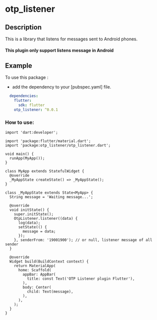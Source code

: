 # otp_listener

## Description
This is a library that listens for messages sent to Android phones.


#### This plugin only support listens message in Android

## Example

To use this package :

* add the dependency to your [pubspec.yaml] file.

```yaml
  dependencies:
    flutter:
      sdk: flutter
    otp_listener: ^0.0.1
```

### How to use:

```
import 'dart:developer';

import 'package:flutter/material.dart';
import 'package:otp_listener/otp_listener.dart';

void main() {
  runApp(MyApp());
}

class MyApp extends StatefulWidget {
  @override
  _MyAppState createState() => _MyAppState();
}

class _MyAppState extends State<MyApp> {
  String message = 'Waiting message...';

  @override
  void initState() {
    super.initState();
    OtpListener.listener((data) {
      log(data);
      setState(() {
        message = data;
      });
    }, senderFrom: '19001900'); // or null, listener message of all sender
  }

  @override
  Widget build(BuildContext context) {
    return MaterialApp(
      home: Scaffold(
        appBar: AppBar(
          title: const Text('OTP Listener plugin Flutter'),
        ),
        body: Center(
          child: Text(message),
        ),
      ),
    );
  }
}

```